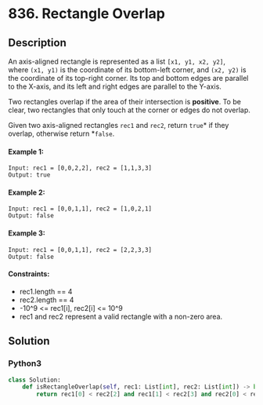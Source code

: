 # 836. Rectangle Overlap


## Description
An axis-aligned rectangle is represented as a list `[x1, y1, x2, y2]`, where `(x1, y1)` is the coordinate of its bottom-left corner, and `(x2, y2)` is the coordinate of its top-right corner. Its top and bottom edges are parallel to the X-axis, and its left and right edges are parallel to the Y-axis.

Two rectangles overlap if the area of their intersection is **positive**. To be clear, two rectangles that only touch at the corner or edges do not overlap.

Given two axis-aligned rectangles `rec1` and `rec2`, return `true`* if they overlap, otherwise return *`false`.

#### Example 1:
```
Input: rec1 = [0,0,2,2], rec2 = [1,1,3,3]
Output: true
```

#### Example 2:
```
Input: rec1 = [0,0,1,1], rec2 = [1,0,2,1]
Output: false
```

#### Example 3:
```
Input: rec1 = [0,0,1,1], rec2 = [2,2,3,3]
Output: false
```

#### Constraints:
- rec1.length == 4
- rec2.length == 4
- -10^9 <= rec1[i], rec2[i] <= 10^9
- rec1 and rec2 represent a valid rectangle with a non-zero area.


## Solution

### Python3
```python
class Solution:
    def isRectangleOverlap(self, rec1: List[int], rec2: List[int]) -> bool:
        return rec1[0] < rec2[2] and rec1[1] < rec2[3] and rec2[0] < rec1[2] and rec2[1] < rec1[3]
```

